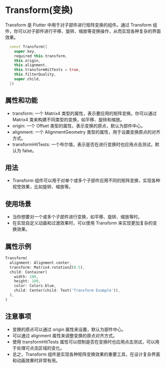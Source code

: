 # Transform(变换)

Transform 是 Flutter 中用于对子部件进行矩阵变换的组件。通过 Transform 组件，你可以对子部件进行平移、旋转、缩放等变换操作，从而实现各种复杂的界面效果。

```dart
  const Transform({
    super.key,
    required this.transform,
    this.origin,
    this.alignment,
    this.transformHitTests = true,
    this.filterQuality,
    super.child,
  })
```

## 属性和功能

- transform: 一个 Matrix4 类型的属性，表示要应用的矩阵变换。你可以通过 Matrix4 类来构建不同类型的变换，如平移、旋转和缩放。
- origin: 一个 Offset 类型的属性，表示变换的原点，默认为部件中心。
- alignment: 一个 AlignmentGeometry 类型的属性，用于设置变换原点的对齐方式。
- transformHitTests: 一个布尔值，表示是否在进行变换时也应用点击测试，默认为 false。

## 用法

- Transform 组件可以用于对单个或多个子部件应用不同的矩阵变换，实现各种视觉效果，比如旋转、缩放等。

## 使用场景

- 当你想要对一个或多个子部件进行变换，如平移、旋转、缩放等时。
- 在实现自定义动画和过渡效果时，可以使用 Transform 来实现更加复杂的变换效果。

## 属性示例

```dart
Transform(
  alignment: Alignment.center,
  transform: Matrix4.rotationZ(0.5),
  child: Container(
    width: 100,
    height: 100,
    color: Colors.blue,
    child: Center(child: Text('Transform Example')),
  ),
)
```

## 注意事项

- 变换的原点可以通过 origin 属性来设置，默认为部件中心。
- 可以通过 alignment 属性来调整变换的原点对齐方式。
- 使用 transformHitTests 属性可以控制是否在变换时也应用点击测试，可以用于处理可点击区域的变化。
- 总之，Transform 组件是实现各种矩阵变换效果的重要工具，在设计复杂界面和动画效果时非常有用。

